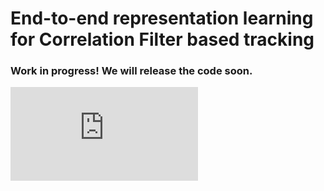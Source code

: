 
# End-to-end representation learning for Correlation Filter based tracking

### Work in progress! We will release the code soon.

![pipeline image][logo]

[logo]: http://www.robots.ox.ac.uk/~luca/cfnet/page1_teaser.pdf "Pipeline image"
